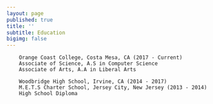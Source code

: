 ```yaml
---
layout: page
published: true
title: ''
subtitle: Education
bigimg: false
---
```

		
 		
        Orange Coast College, Costa Mesa, CA (2017 - Current)
        Associate of Science, A.S in Computer Science 
        Associate of Arts, A.A in Liberal Arts
	    
        Woodbridge High School, Irvine, CA (2014 - 2017)
        M.E.T.S Charter School, Jersey City, New Jersey (2013 - 2014)
        High School Diploma
